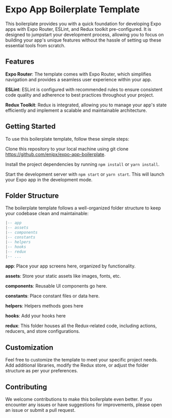 
# Expo App Boilerplate Template

This boilerplate provides you with a quick foundation for developing Expo apps with Expo Router, ESLint, and Redux toolkit pre-configured. It is designed to jumpstart your development process, allowing you to focus on building your app's unique features without the hassle of setting up these essential tools from scratch.

## Features

**Expo Router**: The template comes with Expo Router, which simplifies navigation and provides a seamless user experience within your app.

**ESLint**: ESLint is configured with recommended rules to ensure consistent code quality and adherence to best practices throughout your project.

**Redux Toolkit**: Redux is integrated, allowing you to manage your app's state efficiently and implement a scalable and maintainable architecture.

## Getting Started

To use this boilerplate template, follow these simple steps:

Clone this repository to your local machine using git clone <https://github.com/enipx/expo-app-boilerplate>.

Install the project dependencies by running `npm install` or `yarn install`.

Start the development server with `npm start` or `yarn start`. This will launch your Expo app in the development mode.

## Folder Structure

The boilerplate template follows a well-organized folder structure to keep your codebase clean and maintainable:

``` lua
|-- app
|-- assets
|-- components
|-- constants
|-- helpers
|-- hooks
|-- redux
|-- ...
```

**app**: Place your app screens here, organized by functionality.

**assets**: Store your static assets like images, fonts, etc.

**components**: Reusable UI components go here.

**constants**: Place constant files or data here.

**helpers**: Helpers methods goes here

**hooks**: Add your hooks here

**redux**: This folder houses all the Redux-related code, including actions, reducers, and store configurations.

## Customization

Feel free to customize the template to meet your specific project needs. Add additional libraries, modify the Redux store, or adjust the folder structure as per your preferences.

## Contributing

We welcome contributions to make this boilerplate even better. If you encounter any issues or have suggestions for improvements, please open an issue or submit a pull request.
